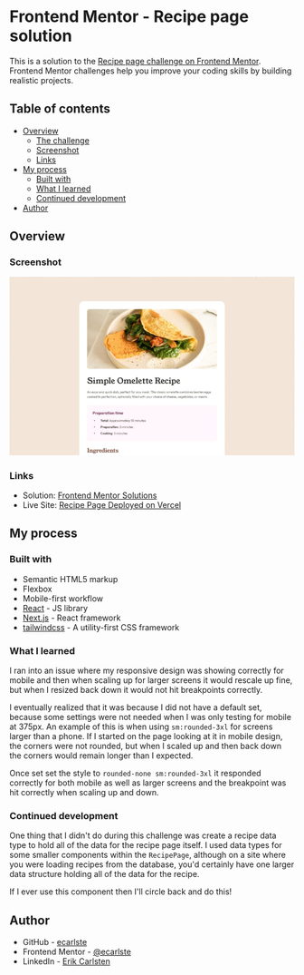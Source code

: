 # Frontend Mentor - Recipe page solution

This is a solution to the [Recipe page challenge on Frontend Mentor](https://www.frontendmentor.io/challenges/recipe-page-KiTsR8QQKm). Frontend Mentor challenges help you improve your coding skills by building realistic projects.

## Table of contents

- [Overview](#overview)
  - [The challenge](#the-challenge)
  - [Screenshot](#screenshot)
  - [Links](#links)
- [My process](#my-process)
  - [Built with](#built-with)
  - [What I learned](#what-i-learned)
  - [Continued development](#continued-development)
- [Author](#author)

## Overview

### Screenshot

![Screenshot of Recipe Page Component](../../../public/images/recipe-page-website-screenshot-desktop.png)

### Links

- Solution: [Frontend Mentor Solutions](https://www.frontendmentor.io/profile/ecarlste/solutions)
- Live Site: [Recipe Page Deployed on Vercel](https://learning-tailwind-inky.vercel.app/website-projects/recipe-page)

## My process

### Built with

- Semantic HTML5 markup
- Flexbox
- Mobile-first workflow
- [React](https://reactjs.org/) - JS library
- [Next.js](https://nextjs.org/) - React framework
- [tailwindcss](https://tailwindcss.com/) - A utility-first CSS framework

### What I learned

I ran into an issue where my responsive design was showing correctly for mobile and then when scaling up for larger screens it would rescale up fine, but when I resized back down it would not hit breakpoints correctly.

I eventually realized that it was because I did not have a default set, because some settings were not needed when I was only testing for mobile at 375px. An example of this is when using `sm:rounded-3xl` for screens larger than a phone. If I started on the page looking at it in mobile design, the corners were not rounded, but when I scaled up and then back down the corners would remain longer than I expected.

Once set set the style to `rounded-none sm:rounded-3xl` it responded correctly for both mobile as well as larger screens and the breakpoint was hit correctly when scaling up and down.

### Continued development

One thing that I didn't do during this challenge was create a recipe data type to hold all of the data for the recipe page itself. I used data types for some smaller components within the `RecipePage`, although on a site where you were loading recipes from the database, you'd certainly have one larger data structure holding all of the data for the recipe.

If I ever use this component then I'll circle back and do this!

## Author

- GitHub - [ecarlste](https://github.com/ecarlste)
- Frontend Mentor - [@ecarlste](https://www.frontendmentor.io/profile/ecarlste)
- LinkedIn - [Erik Carlsten](https://www.linkedin.com/in/erikcarlsten)
